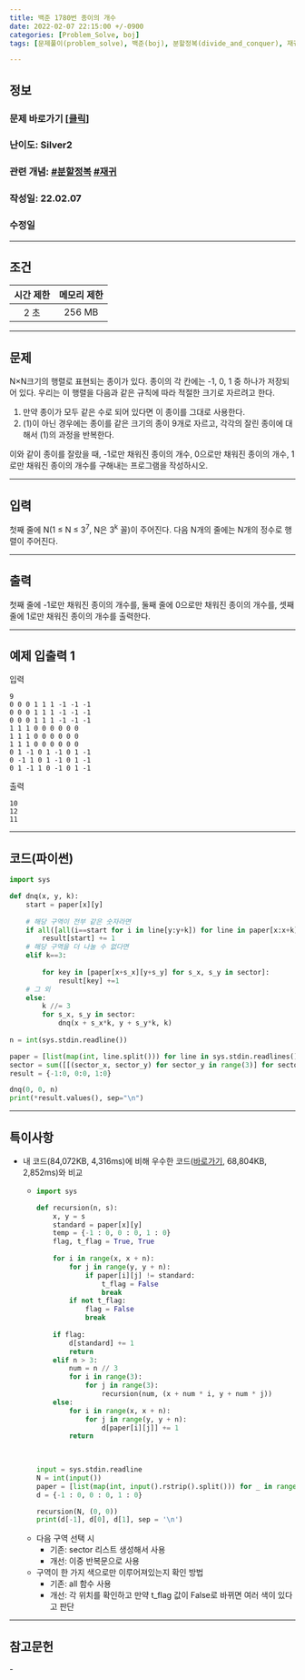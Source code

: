 ```yaml
---
title: 백준 1780번 종이의 개수
date: 2022-02-07 22:15:00 +/-0900
categories: [Problem_Solve, boj]
tags: [문제풀이(problem_solve), 백준(boj), 분할정복(divide_and_conquer), 재귀(recursion)]

---
```

## 정보
### 문제 바로가기 [[클릭](https://www.acmicpc.net/problem/1780)]
### 난이도: Silver2
### 관련 개념: [#분할정복](https://www.acmicpc.net/problemset?sort=ac_desc&algo=24) [#재귀](https://www.acmicpc.net/problemset?sort=ac_desc&algo=62)
### 작성일: 22.02.07
### 수정일

---
## 조건

시간 제한|메모리 제한
:---:|:---:
2 초|256 MB

---
## 문제
N×N크기의 행렬로 표현되는 종이가 있다. 종이의 각 칸에는 -1, 0, 1 중 하나가 저장되어 있다. 우리는 이 행렬을 다음과 같은 규칙에 따라 적절한 크기로 자르려고 한다.

1. 만약 종이가 모두 같은 수로 되어 있다면 이 종이를 그대로 사용한다.
2. (1)이 아닌 경우에는 종이를 같은 크기의 종이 9개로 자르고, 각각의 잘린 종이에 대해서 (1)의 과정을 반복한다.

이와 같이 종이를 잘랐을 때, -1로만 채워진 종이의 개수, 0으로만 채워진 종이의 개수, 1로만 채워진 종이의 개수를 구해내는 프로그램을 작성하시오.

---
## 입력
첫째 줄에 N(1 ≤ N ≤ 3<sup>7</sup>, N은 3<sup>k</sup> 꼴)이 주어진다. 다음 N개의 줄에는 N개의 정수로 행렬이 주어진다.

---
## 출력
첫째 줄에 -1로만 채워진 종이의 개수를, 둘째 줄에 0으로만 채워진 종이의 개수를, 셋째 줄에 1로만 채워진 종이의 개수를 출력한다.

---
## 예제 입출력 1
입력
```
9
0 0 0 1 1 1 -1 -1 -1
0 0 0 1 1 1 -1 -1 -1
0 0 0 1 1 1 -1 -1 -1
1 1 1 0 0 0 0 0 0
1 1 1 0 0 0 0 0 0
1 1 1 0 0 0 0 0 0
0 1 -1 0 1 -1 0 1 -1
0 -1 1 0 1 -1 0 1 -1
0 1 -1 1 0 -1 0 1 -1
```

출력
```
10
12
11
```

---
## 코드(파이썬)
```python
import sys

def dnq(x, y, k):
    start = paper[x][y]
    
    # 해당 구역이 전부 같은 숫자라면
    if all([all(i==start for i in line[y:y+k]) for line in paper[x:x+k]]):
        result[start] += 1
    # 해당 구역을 더 나눌 수 없다면
    elif k==3:
        
        for key in [paper[x+s_x][y+s_y] for s_x, s_y in sector]:
            result[key] +=1
    # 그 외
    else:
        k //= 3
        for s_x, s_y in sector:
            dnq(x + s_x*k, y + s_y*k, k)
    
n = int(sys.stdin.readline())

paper = [list(map(int, line.split())) for line in sys.stdin.readlines()]
sector = sum([[(sector_x, sector_y) for sector_y in range(3)] for sector_x in range(3)], [])
result = {-1:0, 0:0, 1:0}

dnq(0, 0, n)
print(*result.values(), sep="\n")

```

---
## 특이사항
- 내 코드(84,072KB, 4,316ms)에 비해 우수한 코드([바로가기](https://www.acmicpc.net/source/38085904), 68,804KB, 2,852ms)와 비교
  - ```python
    import sys

    def recursion(n, s):
        x, y = s
        standard = paper[x][y]
        temp = {-1 : 0, 0 : 0, 1 : 0}
        flag, t_flag = True, True
        
        for i in range(x, x + n):        
            for j in range(y, y + n):            
                if paper[i][j] != standard:
                    t_flag = False
                    break
            if not t_flag:
                flag = False
                break
                
        if flag:
            d[standard] += 1
            return
        elif n > 3:
            num = n // 3
            for i in range(3):
                for j in range(3):
                    recursion(num, (x + num * i, y + num * j))
        else:
            for i in range(x, x + n):
                for j in range(y, y + n):            
                    d[paper[i][j]] += 1
            return
                    
                    

    input = sys.stdin.readline
    N = int(input())
    paper = [list(map(int, input().rstrip().split())) for _ in range(N)]
    d = {-1 : 0, 0 : 0, 1 : 0}

    recursion(N, (0, 0))
    print(d[-1], d[0], d[1], sep = '\n')
    ```
  - 다음 구역 선택 시
    - 기존: sector 리스트 생성해서 사용
    - 개선: 이중 반복문으로 사용
  - 구역이 한 가지 색으로만 이루어져있는지 확인 방법
    - 기존: all 함수 사용
    - 개선: 각 위치를 확인하고 만약 t_flag 값이 False로 바뀌면 여러 색이 있다고 판단

---
## 참고문헌
\-
